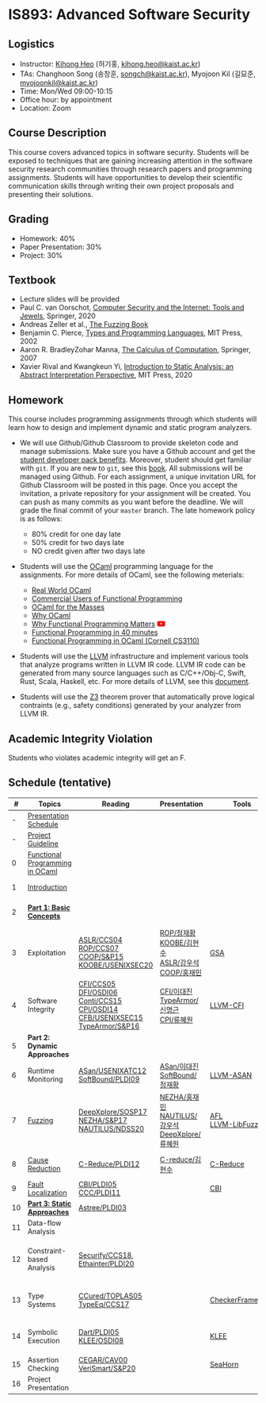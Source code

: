 # IS893: Advanced Software Security

## Logistics
- Instructor: [Kihong Heo](https://kihongheo.kaist.ac.kr) (허기홍, kihong.heo@kaist.ac.kr)
- TAs: Changhoon Song (송창훈, songch@kaist.ac.kr), Myojoon Kil (길묘준, myojoonkil@kaist.ac.kr)
- Time: Mon/Wed 09:00-10:15
- Office hour: by appointment
- Location: Zoom

## Course Description
This course covers advanced topics in software security. Students will be exposed to
techniques that are gaining increasing attention in the software security research
communities through research papers and programming assignments. Students will have
opportunities to develop their scientific communication skills through writing their
own project proposals and presenting their solutions.

## Grading
- Homework: 40%
- Paper Presentation: 30%
- Project: 30%

## Textbook
- Lecture slides will be provided
- Paul C. van Oorschot, [Computer Security and the Internet: Tools and Jewels](https://people.scs.carleton.ca/~paulv/toolsjewels.html), Springer, 2020
- Andreas Zeller et al., [The Fuzzing Book](https://www.fuzzingbook.org)
- Benjamin C. Pierce, [Types and Programming Languages](https://www.cis.upenn.edu/~bcpierce/tapl), MIT Press, 2002
- Aaron R. BradleyZohar Manna, [The Calculus of Computation](https://link.springer.com/book/10.1007/978-3-540-74113-8), Springer, 2007
- Xavier Rival and Kwangkeun Yi, [Introduction to Static Analysis: an Abstract Interpretation Perspective](https://mitpress.mit.edu/books/introduction-static-analysis), MIT Press, 2020

## Homework
This course includes programming assignments through which students will learn how to design and implement dynamic and static program analyzers.

- We will use Github/Github Classroom to provide skeleton code and manage submissions.
Make sure you have a Github account and get the [student developer pack benefits](https://education.github.com/pack).
Moreover, student should get familiar with `git`.
If you are new to `git`, see this [book](https://git-scm.com/book/en/v2).
All submissions will be managed using Github.
For each assignment, a unique invitation URL for Github Classroom will be posted in this page.
Once you accept the invitation, a private repository for your assignment will be created.
You can push as many commits as you want before the deadline. We will grade the final commit of your `master` branch.
The late homework policy is as follows:
  - 80% credit for one day late
  - 50% credit for two days late
  - NO credit given after two days late

- Students will use the [OCaml](https://ocaml.org) programming language for the assignments. For more details of OCaml, see the following meterials:
  - [Real World OCaml](https://dev.realworldocaml.org/index.html)
  - [Commercial Users of Functional Programming](http://cufp.org/2017)
  - [OCaml for the Masses](https://queue.acm.org/detail.cfm?id=2038036)
  - [Why OCaml](https://blog.janestreet.com/why-ocaml/)
  - [Why Functional Programming Matters](https://dl.acm.org/doi/10.1093/comjnl/32.2.98) [<img src="icons/youtube.png" width="16" />](https://youtu.be/1qBHf8DrWR8)
  - [Functional Programming in 40 minutes](https://youtu.be/0if71HOyVjY)
  - [Functional Programming in OCaml (Cornell CS3110)](https://www.cs.cornell.edu/courses/cs3110/2019sp/textbook/)

- Students will use the [LLVM](https://llvm.org) infrastructure and implement various tools that analyze programs written in LLVM IR code.
LLVM IR code can be generated from many source languages such as C/C++/Obj-C, Swift, Rust, Scala, Haskell, etc.
For more details of LLVM, see this [document](https://llvm.org/docs).

- Students will use the [Z3](https://github.com/Z3Prover/z3) theorem prover that automatically prove logical contraints (e.g., safety conditions)
generated by your analyzer from LLVM IR.

## Academic Integrity Violation
Students who violates academic integrity will get an F.

## Schedule (tentative)
|#|Topics|Reading|Presentation|Tools|Homework|
|-|------|-------|------------|-----|--------|
|-|[Presentation Schedule](https://docs.google.com/spreadsheets/d/1XWGdLnSZEkEaK1olUEcjb9SKhbfpW5-roQ6asPTfBhE/edit?usp=sharing)|||||
|-|[Project Guideline](slides/project.pdf)||||[<img src="icons/github-classroom.png" width="16" />Project](https://classroom.github.com/a/lBCHIeFq)|
|0|[Functional Programming in OCaml](slides/lecture0.pdf)|||
|1|[Introduction](slides/lecture1.pdf)||||[<img src="icons/github-classroom.png" width="16" />HW0: Hello-world](https://classroom.github.com/a/2pyTXU7M)|
|2|[**Part 1: Basic Concepts**](slides/lecture2.pdf)||||[<img src="icons/github-classroom.png" width="16" />HW1: OCaml Programming](https://classroom.github.com/a/O7rd_BBa)|
|3|Exploitation|[ASLR/CCS04](https://dl.acm.org/doi/10.1145/1030083.1030124)<br>[ROP/CCS07](https://dl.acm.org/doi/10.1145/1315245.1315313)<br>[COOP/S&P15](https://ieeexplore.ieee.org/document/7163058)<br>[KOOBE/USENIXSEC20](https://www.usenix.org/conference/usenixsecurity20/presentation/chen-weiteng)<br>|[ROP/정재황](slides/ROP.pdf)<br>[KOOBE/김현수](slides/KOOBE.pdf)<br>[ASLR/강우석](slides/ASLR.pdf)<br>[COOP/홍재민](slides/COOP.pdf)|[GSA](https://github.com/michaelbrownuc/GadgetSetAnalyzer)|
|4|Software Integrity|[CFI/CCS05](https://dl.acm.org/doi/10.1145/1102120.1102165)<br>[DFI/OSDI06](https://dl.acm.org/doi/10.5555/1298455.1298470)<br>[Conti/CCS15](https://dl.acm.org/doi/10.1145/1102120.1102165)<br>[CPI/OSDI14](https://www.usenix.org/conference/osdi14/technical-sessions/presentation/kuznetsov)<br> [CFB/USENIXSEC15](https://www.usenix.org/conference/usenixsecurity15/technical-sessions/presentation/carlini)<br>[TypeArmor/S&P16](https://ieeexplore.ieee.org/document/7546543)|[CFI/이대진](slides/CFI.pdf)<br>[TypeArmor/신명근](slides/typearmor.pdf)<br>[CPI/류혜원](slides/CPI.pdf)|[LLVM-CFI](https://clang.llvm.org/docs/ControlFlowIntegrity.html)||
|5|**Part 2: Dynamic Approaches**||||
|6|Runtime Monitoring|[ASan/USENIXATC12](https://www.usenix.org/system/files/conference/atc12/atc12-final39.pdf)<br>[SoftBound/PLDI09](https://dl.acm.org/doi/abs/10.1145/1542476.1542504)|[ASan/이대진](slides/ASan.pdf)<br>[SoftBound/정재황](slides/SoftBound.pdf)|[LLVM-ASAN](https://clang.llvm.org/docs/AddressSanitizer.html)|[<img src="icons/github-classroom.png" width="16" />HW2: SmaLLVM Sanitizer](https://classroom.github.com/a/x9oGnjpJ)|
|7|[Fuzzing](slides/lecture3.pdf)|[DeepXplore/SOSP17](https://dl.acm.org/doi/10.1145/3132747.3132785)<br>[NEZHA/S&P17](https://ieeexplore.ieee.org/abstract/document/7958601)<br>[NAUTILUS/NDSS20](https://www.ndss-symposium.org/ndss-paper/nautilus-fishing-for-deep-bugs-with-grammars)|[NEZHA/홍재민](slides/NEZHA.pdf)<br>[NAUTILUS/강우석](slides/NAUTILUS.pdf)<br>[DeepXplore/류혜원](slides/DeepXplore.pdf)|[AFL](https://lcamtuf.coredump.cx/afl/)<br>[LLVM-LibFuzzer](https://llvm.org/docs/LibFuzzer.html)|[<img src="icons/github-classroom.png" width="16" />HW3: SmaLLVM Fuzzer](https://classroom.github.com/a/nHXGLmbx)||
|8|[Cause Reduction](slides/lecture4.pdf)|[C-Reduce/PLDI12](https://dl.acm.org/doi/10.1145/2345156.2254104)|[C-reduce/김현수](slides/Creduce.pdf)|[C-Reduce](https://embed.cs.utah.edu/creduce/)|[<img src="icons/github-classroom.png" width="16" />HW4: SmaLLVM Delta](https://classroom.github.com/a/EpKCdIFz)|
|9|[Fault Localization](slides/lecture5.pdf)|[CBI/PLDI05](https://dl.acm.org/doi/10.1145/1065010.1065014)<br>[CCC/PLDI11](https://dl.acm.org/doi/10.1145/1993316.1993550)||[CBI](https://research.cs.wisc.edu/cbi/)|
|10|[**Part 3: Static Approaches**](slides/lecture6.pdf)|[Astree/PLDI03](https://dl.acm.org/doi/abs/10.1145/781131.781153)|||
|11|Data-flow Analysis||||||
|12|Constraint-based Analysis|[Securify/CCS18](https://dl.acm.org/doi/10.1145/3243734.3243780), [Ethainter/PLDI20](https://dl.acm.org/doi/abs/10.1145/3385412.3385990)|||HWX: SmaLLVM Constraint-based analyzer||
|13|Type Systems|[CCured/TOPLAS05](https://dl.acm.org/doi/10.1145/1065887.1065892)<br>[TypeEq/CCS17](https://dl.acm.org/doi/abs/10.1145/3133956.3133998)||[CheckerFramework](https://checkerframework.org)|HWX: SmaLLVM Type Checker|
|14|Symbolic Execution|[Dart/PLDI05](https://dl.acm.org/doi/abs/10.1145/1065010.1065036)<br>[KLEE/OSDI08](https://dl.acm.org/doi/10.5555/1855741.1855756)||[KLEE](http://klee.github.io)|HWX: SmaLLVM Concolic Tester|
|15|Assertion Checking|[CEGAR/CAV00](https://link.springer.com/chapter/10.1007/10722167_15)<br>[VeriSmart/S&P20](http://prl.korea.ac.kr/~pronto/home/papers/snp20.pdf)||[SeaHorn](http://seahorn.github.io)||
|16|Project Presentation||

